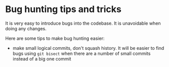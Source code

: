 # Bug hunting tips and tricks

It is very easy to introduce bugs into the codebase.  It is unavoidable
when doing any changes.

Here are some tips to make bug hunting easier:
- make small logical commits, don't squash history.  It will be easier to find
  bugs using `git bisect` when there are a number of small commits instead of a
  big one commit
